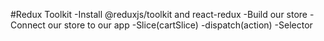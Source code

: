 #Redux Toolkit
 -Install @reduxjs/toolkit and react-redux
 -Build our store
 -Connect our store to our app
 -Slice(cartSlice)
 -dispatch(action)
 -Selector

